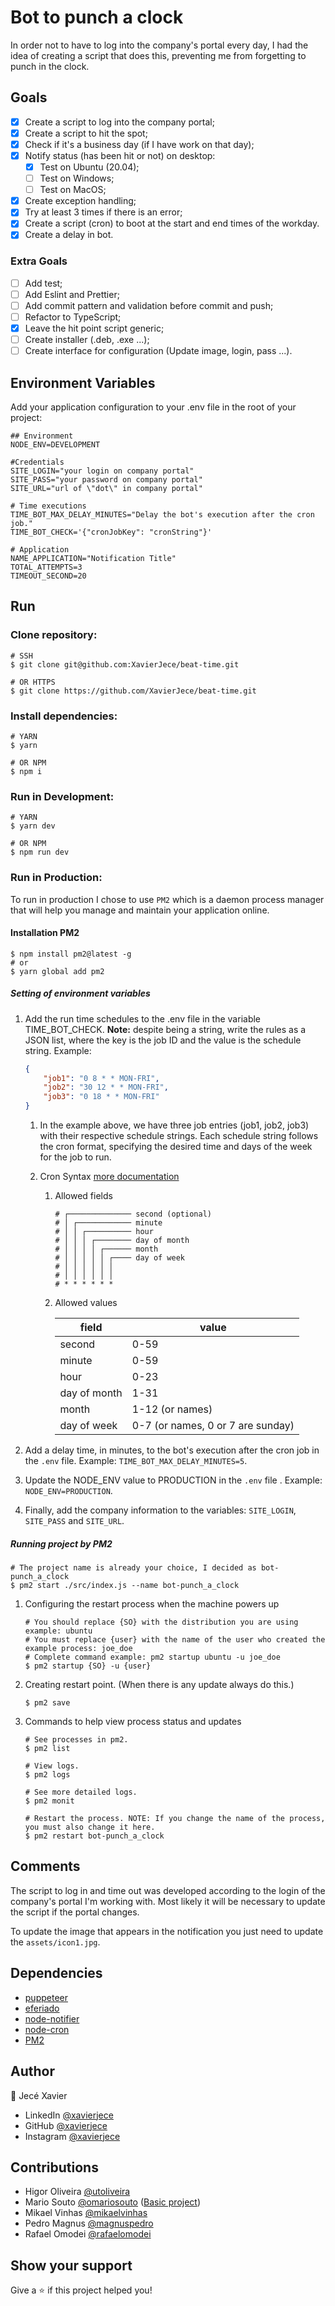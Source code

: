 # Bot to punch a clock

In order not to have to log into the company's portal every day, I had the idea of creating a script that does this, preventing me from forgetting to punch in the clock.

## Goals

- [x] Create a script to log into the company portal;
- [x] Create a script to hit the spot;
- [x] Check if it's a business day (if I have work on that day);
- [x] Notify status (has been hit or not) on desktop:
  - [x] Test on Ubuntu (20.04);
  - [ ] Test on Windows;
  - [ ] Test on MacOS;
- [x] Create exception handling;
- [x] Try at least 3 times if there is an error;
- [x] Create a script (cron) to boot at the start and end times of the workday.
- [x] Create a delay in bot.

### Extra Goals

- [ ] Add test;
- [ ] Add Eslint and Prettier;
- [ ] Add commit pattern and validation before commit and push;
- [ ] Refactor to TypeScript;
- [x] Leave the hit point script generic;
- [ ] Create installer (.deb, .exe ...);
- [ ] Create interface for configuration (Update image, login, pass ...).

## Environment Variables

Add your application configuration to your .env file in the root of your project:
```env
## Environment
NODE_ENV=DEVELOPMENT

#Credentials
SITE_LOGIN="your login on company portal"
SITE_PASS="your password on company portal"
SITE_URL="url of \"dot\" in company portal"

# Time executions
TIME_BOT_MAX_DELAY_MINUTES="Delay the bot's execution after the cron job."
TIME_BOT_CHECK='{"cronJobKey": "cronString"}'

# Application
NAME_APPLICATION="Notification Title"
TOTAL_ATTEMPTS=3
TIMEOUT_SECOND=20
```

## Run

### Clone repository:

```SHELL
# SSH
$ git clone git@github.com:XavierJece/beat-time.git

# OR HTTPS
$ git clone https://github.com/XavierJece/beat-time.git
```

### Install dependencies:

```SHELL
# YARN 
$ yarn

# OR NPM
$ npm i
```

### Run in Development:

```SHELL
# YARN 
$ yarn dev

# OR NPM
$ npm run dev
```

### Run in Production:

To run in production I chose to use `PM2` which is a daemon process manager that will help you manage and maintain your application online.


#### Installation PM2

```SHELL
$ npm install pm2@latest -g
# or
$ yarn global add pm2
```

##### Setting of environment variables

1. Add the run time schedules to the .env file in the variable TIME_BOT_CHECK. **Note:** despite being a string, write the rules as a JSON list, where the key is the job ID and the value is the schedule string. Example: 
    
    ```json 
    {
        "job1": "0 8 * * MON-FRI",
        "job2": "30 12 * * MON-FRI",
        "job3": "0 18 * * MON-FRI"
    }
    ```

    1. In the example above, we have three job entries (job1, job2, job3) with their respective schedule strings. Each schedule string follows the cron format, specifying the desired time and days of the week for the job to run.

    1. Cron Syntax [more documentation](https://github.com/node-cron/node-cron#cron-syntax)

        1. Allowed fields

            ```
            # ┌────────────── second (optional)
            # │ ┌──────────── minute
            # │ │ ┌────────── hour
            # │ │ │ ┌──────── day of month
            # │ │ │ │ ┌────── month
            # │ │ │ │ │ ┌──── day of week
            # │ │ │ │ │ │
            # │ │ │ │ │ │
            # * * * * * *
            ```

        1. Allowed values

            |     field    |        value        |
            |--------------|---------------------|
            |    second    |         0-59        |
            |    minute    |         0-59        |
            |     hour     |         0-23        |
            | day of month |         1-31        |
            |     month    |     1-12 (or names) |
            |  day of week |     0-7 (or names, 0 or 7 are sunday)  |


1. Add a delay time, in minutes, to the bot's execution after the cron job in the `.env` file. Example: `TIME_BOT_MAX_DELAY_MINUTES=5`.

1. Update the NODE_ENV value to PRODUCTION in the `.env` file . Example: `NODE_ENV=PRODUCTION`.

1. Finally, add the company information to the variables: `SITE_LOGIN`, `SITE_PASS` and `SITE_URL`.

##### Running project by PM2

```SHELL
# The project name is already your choice, I decided as bot-punch_a_clock
$ pm2 start ./src/index.js --name bot-punch_a_clock
```

1. Configuring the restart process when the machine powers up

    ```SHELL
    # You should replace {SO} with the distribution you are using example: ubuntu
    # You must replace {user} with the name of the user who created the example process: joe_doe
    # Complete command example: pm2 startup ubuntu -u joe_doe
    $ pm2 startup {SO} -u {user}
    ```
1. Creating restart point. (When there is any update always do this.)
    ```SHELL
    $ pm2 save 
    ```
1. Commands to help view process status and updates
    ```SHELL
    # See processes in pm2.
    $ pm2 list

    # View logs.
    $ pm2 logs

    # See more detailed logs.
    $ pm2 monit

    # Restart the process. NOTE: If you change the name of the process, you must also change it here.
    $ pm2 restart bot-punch_a_clock
    ```

## Comments

The script to log in and time out was developed according to the login of the company's portal I'm working with. Most likely it will be necessary to update the script if the portal changes.

To update the image that appears in the notification you just need to update the `assets/icon1.jpg`. 


## Dependencies

- [puppeteer](https://www.npmjs.com/package/puppeteer)
- [eferiado](https://www.npmjs.com/package/eferiado)
- [node-notifier](https://www.npmjs.com/package/node-notifier)
- [node-cron](https://www.npmjs.com/package/node-cron)
- [PM2](https://pm2.keymetrics.io/docs/usage/quick-start/)

## Author

:bust_in_silhouette: Jecé Xavier

- LinkedIn  [@xavierjece](https://www.linkedin.com/in/xavierjece/)
- GitHub    [@xavierjece](https://github.com/XavierJece)
- Instagram [@xavierjece](https://www.instagram.com/xavierjece/)

## Contributions

- Higor Oliveira [@utoliveira](https://github.com/utoliveira)
- Mario Souto [@omariosouto](https://github.com/omariosouto) ([Basic project](https://github.com/omariosouto/login-com-puppeteer))
- Mikael Vinhas  [@mikaelvinhas](https://www.linkedin.com/in/mikael-vinhas-89b637176/)
- Pedro Magnus [@magnuspedro](https://github.com/magnuspedro)
- Rafael Omodei [@rafaelomodei](https://github.com/rafaelomodei)


## Show your support
Give a :star: if this project helped you!